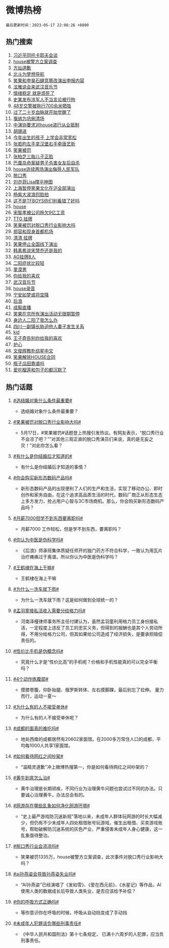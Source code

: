 # 微博热榜

`最后更新时间：2023-05-17 22:08:26 +0800`

## 热门搜索

1. [习近平同托卡耶夫会谈](https://m.weibo.cn/search?containerid=100103type%3D1%26t%3D10%26q%3D%23%E4%B9%A0%E8%BF%91%E5%B9%B3%E5%90%8C%E6%89%98%E5%8D%A1%E8%80%B6%E5%A4%AB%E4%BC%9A%E8%B0%88%23&stream_entry_id=51&isnewpage=1&extparam=seat%3D1%26dgr%3D0%26stream_entry_id%3D51%26c_type%3D51%26pos%3D0%26filter_type%3Drealtimehot%26cate%3D10103%26display_time%3D1684332504%26pre_seqid%3D1684332504831032430219&luicode=10000011&lfid=106003type%253D25%2526t%253D3%2526disable_hot%253D1%2526filter_type%253Drealtimehot)
1. [house被警方立案调查](https://m.weibo.cn/search?containerid=100103type%3D1%26t%3D10%26q%3D%23house%E8%A2%AB%E8%AD%A6%E6%96%B9%E7%AB%8B%E6%A1%88%E8%B0%83%E6%9F%A5%23&stream_entry_id=31&isnewpage=1&extparam=seat%3D1%26dgr%3D0%26band_rank%3D1%26flag%3D4%26c_type%3D31%26filter_type%3Drealtimehot%26cate%3D5001%26lcate%3D5001%26realpos%3D1%26stream_entry_id%3D31%26pos%3D0%26q%3D%2523house%25E8%25A2%25AB%25E8%25AD%25A6%25E6%2596%25B9%25E7%25AB%258B%25E6%25A1%2588%25E8%25B0%2583%25E6%259F%25A5%2523%26display_time%3D1684332504%26pre_seqid%3D1684332504831032430219&luicode=10000011&lfid=106003type%253D25%2526t%253D3%2526disable_hot%253D1%2526filter_type%253Drealtimehot)
1. [方灿道歉](https://m.weibo.cn/search?containerid=100103type%3D1%26t%3D10%26q%3D%E6%96%B9%E7%81%BF%E9%81%93%E6%AD%89&stream_entry_id=31&isnewpage=1&extparam=seat%3D1%26dgr%3D0%26band_rank%3D2%26flag%3D2%26c_type%3D31%26filter_type%3Drealtimehot%26cate%3D5001%26lcate%3D5001%26realpos%3D2%26stream_entry_id%3D31%26pos%3D1%26q%3D%25E6%2596%25B9%25E7%2581%25BF%25E9%2581%2593%25E6%25AD%2589%26display_time%3D1684332504%26pre_seqid%3D1684332504831032430219&luicode=10000011&lfid=106003type%253D25%2526t%253D3%2526disable_hot%253D1%2526filter_type%253Drealtimehot)
1. [北斗为梦想导航](https://m.weibo.cn/search?containerid=100103type%3D1%26t%3D10%26q%3D%23%E5%8C%97%E6%96%97%E4%B8%BA%E6%A2%A6%E6%83%B3%E5%AF%BC%E8%88%AA%23&stream_entry_id=31&isnewpage=1&extparam=seat%3D1%26dgr%3D0%26band_rank%3D3%26flag%3D1%26c_type%3D31%26filter_type%3Drealtimehot%26cate%3D5001%26lcate%3D5001%26realpos%3D3%26stream_entry_id%3D31%26pos%3D2%26q%3D%2523%25E5%258C%2597%25E6%2596%2597%25E4%25B8%25BA%25E6%25A2%25A6%25E6%2583%25B3%25E5%25AF%25BC%25E8%2588%25AA%2523%26display_time%3D1684332504%26pre_seqid%3D1684332504831032430219&luicode=10000011&lfid=106003type%253D25%2526t%253D3%2526disable_hot%253D1%2526filter_type%253Drealtimehot)
1. [笑果和李昊石肆意篡改演出申报内容](https://m.weibo.cn/search?containerid=100103type%3D1%26t%3D10%26q%3D%23%E7%AC%91%E6%9E%9C%E5%92%8C%E6%9D%8E%E6%98%8A%E7%9F%B3%E8%82%86%E6%84%8F%E7%AF%A1%E6%94%B9%E6%BC%94%E5%87%BA%E7%94%B3%E6%8A%A5%E5%86%85%E5%AE%B9%23&stream_entry_id=31&isnewpage=1&extparam=seat%3D1%26dgr%3D0%26band_rank%3D4%26flag%3D2%26c_type%3D31%26filter_type%3Drealtimehot%26cate%3D5001%26lcate%3D5001%26realpos%3D4%26stream_entry_id%3D31%26pos%3D3%26q%3D%2523%25E7%25AC%2591%25E6%259E%259C%25E5%2592%258C%25E6%259D%258E%25E6%2598%258A%25E7%259F%25B3%25E8%2582%2586%25E6%2584%258F%25E7%25AF%25A1%25E6%2594%25B9%25E6%25BC%2594%25E5%2587%25BA%25E7%2594%25B3%25E6%258A%25A5%25E5%2586%2585%25E5%25AE%25B9%2523%26display_time%3D1684332504%26pre_seqid%3D1684332504831032430219&luicode=10000011&lfid=106003type%253D25%2526t%253D3%2526disable_hot%253D1%2526filter_type%253Drealtimehot)
1. [泫雅说会来武汉音乐节](https://m.weibo.cn/search?containerid=100103type%3D1%26t%3D10%26q%3D%23%E6%B3%AB%E9%9B%85%E8%AF%B4%E4%BC%9A%E6%9D%A5%E6%AD%A6%E6%B1%89%E9%9F%B3%E4%B9%90%E8%8A%82%23&stream_entry_id=31&isnewpage=1&extparam=seat%3D1%26dgr%3D0%26band_rank%3D5%26flag%3D1%26c_type%3D31%26filter_type%3Drealtimehot%26cate%3D5001%26lcate%3D5001%26realpos%3D5%26stream_entry_id%3D31%26pos%3D4%26q%3D%2523%25E6%25B3%25AB%25E9%259B%2585%25E8%25AF%25B4%25E4%25BC%259A%25E6%259D%25A5%25E6%25AD%25A6%25E6%25B1%2589%25E9%259F%25B3%25E4%25B9%2590%25E8%258A%2582%2523%26display_time%3D1684332504%26pre_seqid%3D1684332504831032430219&luicode=10000011&lfid=106003type%253D25%2526t%253D3%2526disable_hot%253D1%2526filter_type%253Drealtimehot)
1. [情绪稳定 就是烦死了](https://m.weibo.cn/search?containerid=100103type%3D1%26t%3D10%26q%3D%E6%83%85%E7%BB%AA%E7%A8%B3%E5%AE%9A+%E5%B0%B1%E6%98%AF%E7%83%A6%E6%AD%BB%E4%BA%86&stream_entry_id=31&isnewpage=1&extparam=seat%3D1%26dgr%3D0%26band_rank%3D6%26flag%3D0%26c_type%3D31%26filter_type%3Drealtimehot%26cate%3D5001%26lcate%3D5001%26realpos%3D6%26stream_entry_id%3D31%26pos%3D5%26q%3D%25E6%2583%2585%25E7%25BB%25AA%25E7%25A8%25B3%25E5%25AE%259A%2520%25E5%25B0%25B1%25E6%2598%25AF%25E7%2583%25A6%25E6%25AD%25BB%25E4%25BA%2586%26display_time%3D1684332504%26pre_seqid%3D1684332504831032430219&luicode=10000011&lfid=106003type%253D25%2526t%253D3%2526disable_hot%253D1%2526filter_type%253Drealtimehot)
1. [史某发布涉军人不当言论被行拘](https://m.weibo.cn/search?containerid=100103type%3D1%26t%3D10%26q%3D%23%E5%8F%B2%E6%9F%90%E5%8F%91%E5%B8%83%E6%B6%89%E5%86%9B%E4%BA%BA%E4%B8%8D%E5%BD%93%E8%A8%80%E8%AE%BA%E8%A2%AB%E8%A1%8C%E6%8B%98%23&stream_entry_id=31&isnewpage=1&extparam=seat%3D1%26dgr%3D0%26band_rank%3D7%26flag%3D0%26c_type%3D31%26filter_type%3Drealtimehot%26cate%3D5001%26lcate%3D5001%26realpos%3D7%26stream_entry_id%3D31%26pos%3D6%26q%3D%2523%25E5%258F%25B2%25E6%259F%2590%25E5%258F%2591%25E5%25B8%2583%25E6%25B6%2589%25E5%2586%259B%25E4%25BA%25BA%25E4%25B8%258D%25E5%25BD%2593%25E8%25A8%2580%25E8%25AE%25BA%25E8%25A2%25AB%25E8%25A1%258C%25E6%258B%2598%2523%26display_time%3D1684332504%26pre_seqid%3D1684332504831032430219&luicode=10000011&lfid=106003type%253D25%2526t%253D3%2526disable_hot%253D1%2526filter_type%253Drealtimehot)
1. [48岁交警被拖行700余米牺牲](https://m.weibo.cn/search?containerid=100103type%3D1%26t%3D10%26q%3D%2348%E5%B2%81%E4%BA%A4%E8%AD%A6%E8%A2%AB%E6%8B%96%E8%A1%8C700%E4%BD%99%E7%B1%B3%E7%89%BA%E7%89%B2%23&stream_entry_id=31&isnewpage=1&extparam=seat%3D1%26dgr%3D0%26band_rank%3D8%26flag%3D1%26c_type%3D31%26filter_type%3Drealtimehot%26cate%3D5001%26lcate%3D5001%26realpos%3D8%26stream_entry_id%3D31%26pos%3D7%26q%3D%252348%25E5%25B2%2581%25E4%25BA%25A4%25E8%25AD%25A6%25E8%25A2%25AB%25E6%258B%2596%25E8%25A1%258C700%25E4%25BD%2599%25E7%25B1%25B3%25E7%2589%25BA%25E7%2589%25B2%2523%26display_time%3D1684332504%26pre_seqid%3D1684332504831032430219&luicode=10000011&lfid=106003type%253D25%2526t%253D3%2526disable_hot%253D1%2526filter_type%253Drealtimehot)
1. [过了二十岁血脉就开始觉醒了](https://m.weibo.cn/search?containerid=100103type%3D1%26t%3D10%26q%3D%23%E8%BF%87%E4%BA%86%E4%BA%8C%E5%8D%81%E5%B2%81%E8%A1%80%E8%84%89%E5%B0%B1%E5%BC%80%E5%A7%8B%E8%A7%89%E9%86%92%E4%BA%86%23&stream_entry_id=31&isnewpage=1&extparam=seat%3D1%26dgr%3D0%26band_rank%3D9%26flag%3D1%26c_type%3D31%26filter_type%3Drealtimehot%26cate%3D5001%26lcate%3D5001%26realpos%3D9%26stream_entry_id%3D31%26pos%3D8%26q%3D%2523%25E8%25BF%2587%25E4%25BA%2586%25E4%25BA%258C%25E5%258D%2581%25E5%25B2%2581%25E8%25A1%2580%25E8%2584%2589%25E5%25B0%25B1%25E5%25BC%2580%25E5%25A7%258B%25E8%25A7%2589%25E9%2586%2592%25E4%25BA%2586%2523%26display_time%3D1684332504%26pre_seqid%3D1684332504831032430219&luicode=10000011&lfid=106003type%253D25%2526t%253D3%2526disable_hot%253D1%2526filter_type%253Drealtimehot)
1. [戛纳为巩俐清场](https://m.weibo.cn/search?containerid=100103type%3D1%26t%3D10%26q%3D%23%E6%88%9B%E7%BA%B3%E4%B8%BA%E5%B7%A9%E4%BF%90%E6%B8%85%E5%9C%BA%23&stream_entry_id=31&isnewpage=1&extparam=seat%3D1%26dgr%3D0%26band_rank%3D10%26flag%3D0%26c_type%3D31%26filter_type%3Drealtimehot%26cate%3D5001%26lcate%3D5001%26realpos%3D10%26stream_entry_id%3D31%26pos%3D9%26q%3D%2523%25E6%2588%259B%25E7%25BA%25B3%25E4%25B8%25BA%25E5%25B7%25A9%25E4%25BF%2590%25E6%25B8%2585%25E5%259C%25BA%2523%26display_time%3D1684332504%26pre_seqid%3D1684332504831032430219&luicode=10000011&lfid=106003type%253D25%2526t%253D3%2526disable_hot%253D1%2526filter_type%253Drealtimehot)
1. [中演协要求对house进行从业抵制](https://m.weibo.cn/search?containerid=100103type%3D1%26t%3D10%26q%3D%23%E4%B8%AD%E6%BC%94%E5%8D%8F%E8%A6%81%E6%B1%82%E5%AF%B9house%E8%BF%9B%E8%A1%8C%E4%BB%8E%E4%B8%9A%E6%8A%B5%E5%88%B6%23&stream_entry_id=31&isnewpage=1&extparam=seat%3D1%26dgr%3D0%26band_rank%3D11%26flag%3D2%26c_type%3D31%26filter_type%3Drealtimehot%26cate%3D5001%26lcate%3D5001%26realpos%3D11%26stream_entry_id%3D31%26pos%3D10%26q%3D%2523%25E4%25B8%25AD%25E6%25BC%2594%25E5%258D%258F%25E8%25A6%2581%25E6%25B1%2582%25E5%25AF%25B9house%25E8%25BF%259B%25E8%25A1%258C%25E4%25BB%258E%25E4%25B8%259A%25E6%258A%25B5%25E5%2588%25B6%2523%26display_time%3D1684332504%26pre_seqid%3D1684332504831032430219&luicode=10000011&lfid=106003type%253D25%2526t%253D3%2526disable_hot%253D1%2526filter_type%253Drealtimehot)
1. [胡锡进](https://m.weibo.cn/search?containerid=100103type%3D1%26t%3D10%26q%3D%E8%83%A1%E9%94%A1%E8%BF%9B&stream_entry_id=31&isnewpage=1&extparam=seat%3D1%26dgr%3D0%26band_rank%3D12%26flag%3D1%26c_type%3D31%26filter_type%3Drealtimehot%26cate%3D5001%26lcate%3D5001%26realpos%3D12%26stream_entry_id%3D31%26pos%3D11%26q%3D%25E8%2583%25A1%25E9%2594%25A1%25E8%25BF%259B%26display_time%3D1684332504%26pre_seqid%3D1684332504831032430219&luicode=10000011&lfid=106003type%253D25%2526t%253D3%2526disable_hot%253D1%2526filter_type%253Drealtimehot)
1. [今年出生的孩子 上学会非常宽松](https://m.weibo.cn/search?containerid=100103type%3D1%26t%3D10%26q%3D%E4%BB%8A%E5%B9%B4%E5%87%BA%E7%94%9F%E7%9A%84%E5%AD%A9%E5%AD%90+%E4%B8%8A%E5%AD%A6%E4%BC%9A%E9%9D%9E%E5%B8%B8%E5%AE%BD%E6%9D%BE&stream_entry_id=31&isnewpage=1&extparam=seat%3D1%26dgr%3D0%26band_rank%3D13%26flag%3D2%26c_type%3D31%26filter_type%3Drealtimehot%26cate%3D5001%26lcate%3D5001%26realpos%3D13%26stream_entry_id%3D31%26pos%3D12%26q%3D%25E4%25BB%258A%25E5%25B9%25B4%25E5%2587%25BA%25E7%2594%259F%25E7%259A%2584%25E5%25AD%25A9%25E5%25AD%2590%2520%25E4%25B8%258A%25E5%25AD%25A6%25E4%25BC%259A%25E9%259D%259E%25E5%25B8%25B8%25E5%25AE%25BD%25E6%259D%25BE%26display_time%3D1684332504%26pre_seqid%3D1684332504831032430219&luicode=10000011&lfid=106003type%253D25%2526t%253D3%2526disable_hot%253D1%2526filter_type%253Drealtimehot)
1. [张若昀左手拿汉堡右手牵唐艺昕](https://m.weibo.cn/search?containerid=100103type%3D1%26t%3D10%26q%3D%23%E5%BC%A0%E8%8B%A5%E6%98%80%E5%B7%A6%E6%89%8B%E6%8B%BF%E6%B1%89%E5%A0%A1%E5%8F%B3%E6%89%8B%E7%89%B5%E5%94%90%E8%89%BA%E6%98%95%23&stream_entry_id=31&isnewpage=1&extparam=seat%3D1%26dgr%3D0%26band_rank%3D14%26flag%3D2%26c_type%3D31%26filter_type%3Drealtimehot%26cate%3D5001%26lcate%3D5001%26realpos%3D14%26stream_entry_id%3D31%26pos%3D13%26q%3D%2523%25E5%25BC%25A0%25E8%258B%25A5%25E6%2598%2580%25E5%25B7%25A6%25E6%2589%258B%25E6%258B%25BF%25E6%25B1%2589%25E5%25A0%25A1%25E5%258F%25B3%25E6%2589%258B%25E7%2589%25B5%25E5%2594%2590%25E8%2589%25BA%25E6%2598%2595%2523%26display_time%3D1684332504%26pre_seqid%3D1684332504831032430219&luicode=10000011&lfid=106003type%253D25%2526t%253D3%2526disable_hot%253D1%2526filter_type%253Drealtimehot)
1. [笑果被罚](https://m.weibo.cn/search?containerid=100103type%3D1%26t%3D10%26q%3D%23%E7%AC%91%E6%9E%9C%E8%A2%AB%E7%BD%9A%23&stream_entry_id=31&isnewpage=1&extparam=seat%3D1%26dgr%3D0%26band_rank%3D15%26flag%3D2%26c_type%3D31%26filter_type%3Drealtimehot%26cate%3D5001%26lcate%3D5001%26realpos%3D15%26stream_entry_id%3D31%26pos%3D14%26q%3D%2523%25E7%25AC%2591%25E6%259E%259C%25E8%25A2%25AB%25E7%25BD%259A%2523%26display_time%3D1684332504%26pre_seqid%3D1684332504831032430219&luicode=10000011&lfid=106003type%253D25%2526t%253D3%2526disable_hot%253D1%2526filter_type%253Drealtimehot)
1. [张柏芝三胎儿子正脸](https://m.weibo.cn/search?containerid=100103type%3D1%26t%3D10%26q%3D%23%E5%BC%A0%E6%9F%8F%E8%8A%9D%E4%B8%89%E8%83%8E%E5%84%BF%E5%AD%90%E6%AD%A3%E8%84%B8%23&stream_entry_id=31&isnewpage=1&extparam=seat%3D1%26dgr%3D0%26band_rank%3D16%26flag%3D2%26c_type%3D31%26filter_type%3Drealtimehot%26cate%3D5001%26lcate%3D5001%26realpos%3D16%26stream_entry_id%3D31%26pos%3D15%26q%3D%2523%25E5%25BC%25A0%25E6%259F%258F%25E8%258A%259D%25E4%25B8%2589%25E8%2583%258E%25E5%2584%25BF%25E5%25AD%2590%25E6%25AD%25A3%25E8%2584%25B8%2523%26display_time%3D1684332504%26pre_seqid%3D1684332504831032430219&luicode=10000011&lfid=106003type%253D25%2526t%253D3%2526disable_hot%253D1%2526filter_type%253Drealtimehot)
1. [巴厘岛命案疑男子杀害女友后自杀](https://m.weibo.cn/search?containerid=100103type%3D1%26t%3D10%26q%3D%23%E5%B7%B4%E5%8E%98%E5%B2%9B%E5%91%BD%E6%A1%88%E7%96%91%E7%94%B7%E5%AD%90%E6%9D%80%E5%AE%B3%E5%A5%B3%E5%8F%8B%E5%90%8E%E8%87%AA%E6%9D%80%23&stream_entry_id=31&isnewpage=1&extparam=seat%3D1%26dgr%3D0%26band_rank%3D17%26flag%3D0%26c_type%3D31%26filter_type%3Drealtimehot%26cate%3D5001%26lcate%3D5001%26realpos%3D17%26stream_entry_id%3D31%26pos%3D16%26q%3D%2523%25E5%25B7%25B4%25E5%258E%2598%25E5%25B2%259B%25E5%2591%25BD%25E6%25A1%2588%25E7%2596%2591%25E7%2594%25B7%25E5%25AD%2590%25E6%259D%2580%25E5%25AE%25B3%25E5%25A5%25B3%25E5%258F%258B%25E5%2590%258E%25E8%2587%25AA%25E6%259D%2580%2523%26display_time%3D1684332504%26pre_seqid%3D1684332504831032430219&luicode=10000011&lfid=106003type%253D25%2526t%253D3%2526disable_hot%253D1%2526filter_type%253Drealtimehot)
1. [house连续两场演出侮辱人民军队](https://m.weibo.cn/search?containerid=100103type%3D1%26t%3D10%26q%3D%23house%E8%BF%9E%E7%BB%AD%E4%B8%A4%E5%9C%BA%E6%BC%94%E5%87%BA%E4%BE%AE%E8%BE%B1%E4%BA%BA%E6%B0%91%E5%86%9B%E9%98%9F%23&stream_entry_id=31&isnewpage=1&extparam=seat%3D1%26dgr%3D0%26band_rank%3D18%26flag%3D2%26c_type%3D31%26filter_type%3Drealtimehot%26cate%3D5001%26lcate%3D5001%26realpos%3D18%26stream_entry_id%3D31%26pos%3D17%26q%3D%2523house%25E8%25BF%259E%25E7%25BB%25AD%25E4%25B8%25A4%25E5%259C%25BA%25E6%25BC%2594%25E5%2587%25BA%25E4%25BE%25AE%25E8%25BE%25B1%25E4%25BA%25BA%25E6%25B0%2591%25E5%2586%259B%25E9%2598%259F%2523%26display_time%3D1684332504%26pre_seqid%3D1684332504831032430219&luicode=10000011&lfid=106003type%253D25%2526t%253D3%2526disable_hot%253D1%2526filter_type%253Drealtimehot)
1. [脱口秀](https://m.weibo.cn/search?containerid=100103type%3D1%26t%3D10%26q%3D%E8%84%B1%E5%8F%A3%E7%A7%80&stream_entry_id=31&isnewpage=1&extparam=seat%3D1%26dgr%3D0%26band_rank%3D19%26flag%3D1%26c_type%3D31%26filter_type%3Drealtimehot%26cate%3D5001%26lcate%3D5001%26realpos%3D19%26stream_entry_id%3D31%26pos%3D18%26q%3D%25E8%2584%25B1%25E5%258F%25A3%25E7%25A7%2580%26display_time%3D1684332504%26pre_seqid%3D1684332504831032430219&luicode=10000011&lfid=106003type%253D25%2526t%253D3%2526disable_hot%253D1%2526filter_type%253Drealtimehot)
1. [刘亦菲Lisa撑伞神图](https://m.weibo.cn/search?containerid=100103type%3D1%26t%3D10%26q%3D%23%E5%88%98%E4%BA%A6%E8%8F%B2Lisa%E6%92%91%E4%BC%9E%E7%A5%9E%E5%9B%BE%23&stream_entry_id=31&isnewpage=1&extparam=seat%3D1%26dgr%3D0%26band_rank%3D20%26flag%3D2%26c_type%3D31%26filter_type%3Drealtimehot%26cate%3D5001%26lcate%3D5001%26realpos%3D20%26stream_entry_id%3D31%26pos%3D19%26q%3D%2523%25E5%2588%2598%25E4%25BA%25A6%25E8%258F%25B2Lisa%25E6%2592%2591%25E4%25BC%259E%25E7%25A5%259E%25E5%259B%25BE%2523%26display_time%3D1684332504%26pre_seqid%3D1684332504831032430219&luicode=10000011&lfid=106003type%253D25%2526t%253D3%2526disable_hot%253D1%2526filter_type%253Drealtimehot)
1. [上海暂停笑果文化在沪全部演出](https://m.weibo.cn/search?containerid=100103type%3D1%26t%3D10%26q%3D%23%E4%B8%8A%E6%B5%B7%E6%9A%82%E5%81%9C%E7%AC%91%E6%9E%9C%E6%96%87%E5%8C%96%E5%9C%A8%E6%B2%AA%E5%85%A8%E9%83%A8%E6%BC%94%E5%87%BA%23&stream_entry_id=31&isnewpage=1&extparam=seat%3D1%26dgr%3D0%26band_rank%3D21%26flag%3D0%26c_type%3D31%26filter_type%3Drealtimehot%26cate%3D5001%26lcate%3D5001%26realpos%3D21%26stream_entry_id%3D31%26pos%3D20%26q%3D%2523%25E4%25B8%258A%25E6%25B5%25B7%25E6%259A%2582%25E5%2581%259C%25E7%25AC%2591%25E6%259E%259C%25E6%2596%2587%25E5%258C%2596%25E5%259C%25A8%25E6%25B2%25AA%25E5%2585%25A8%25E9%2583%25A8%25E6%25BC%2594%25E5%2587%25BA%2523%26display_time%3D1684332504%26pre_seqid%3D1684332504831032430219&luicode=10000011&lfid=106003type%253D25%2526t%253D3%2526disable_hot%253D1%2526filter_type%253Drealtimehot)
1. [杨紫大波浪怼脸拍](https://m.weibo.cn/search?containerid=100103type%3D1%26t%3D10%26q%3D%23%E6%9D%A8%E7%B4%AB%E5%A4%A7%E6%B3%A2%E6%B5%AA%E6%80%BC%E8%84%B8%E6%8B%8D%23&stream_entry_id=31&isnewpage=1&extparam=seat%3D1%26dgr%3D0%26band_rank%3D22%26flag%3D1%26c_type%3D31%26filter_type%3Drealtimehot%26cate%3D5001%26lcate%3D5001%26realpos%3D22%26stream_entry_id%3D31%26pos%3D21%26q%3D%2523%25E6%259D%25A8%25E7%25B4%25AB%25E5%25A4%25A7%25E6%25B3%25A2%25E6%25B5%25AA%25E6%2580%25BC%25E8%2584%25B8%25E6%258B%258D%2523%26display_time%3D1684332504%26pre_seqid%3D1684332504831032430219&luicode=10000011&lfid=106003type%253D25%2526t%253D3%2526disable_hot%253D1%2526filter_type%253Drealtimehot)
1. [这不是TFBOYS你们别看错了好吗](https://m.weibo.cn/search?containerid=100103type%3D1%26t%3D10%26q%3D%23%E8%BF%99%E4%B8%8D%E6%98%AFTFBOYS%E4%BD%A0%E4%BB%AC%E5%88%AB%E7%9C%8B%E9%94%99%E4%BA%86%E5%A5%BD%E5%90%97%23&stream_entry_id=31&isnewpage=1&extparam=seat%3D1%26dgr%3D0%26band_rank%3D23%26flag%3D0%26c_type%3D31%26filter_type%3Drealtimehot%26cate%3D5001%26lcate%3D5001%26realpos%3D23%26stream_entry_id%3D31%26pos%3D22%26q%3D%2523%25E8%25BF%2599%25E4%25B8%258D%25E6%2598%25AFTFBOYS%25E4%25BD%25A0%25E4%25BB%25AC%25E5%2588%25AB%25E7%259C%258B%25E9%2594%2599%25E4%25BA%2586%25E5%25A5%25BD%25E5%2590%2597%2523%26display_time%3D1684332504%26pre_seqid%3D1684332504831032430219&luicode=10000011&lfid=106003type%253D25%2526t%253D3%2526disable_hot%253D1%2526filter_type%253Drealtimehot)
1. [house](https://m.weibo.cn/search?containerid=100103type%3D1%26t%3D10%26q%3Dhouse&stream_entry_id=31&isnewpage=1&extparam=seat%3D1%26dgr%3D0%26band_rank%3D24%26flag%3D0%26c_type%3D31%26filter_type%3Drealtimehot%26cate%3D5001%26lcate%3D5001%26realpos%3D24%26stream_entry_id%3D31%26pos%3D23%26q%3Dhouse%26display_time%3D1684332504%26pre_seqid%3D1684332504831032430219&luicode=10000011&lfid=106003type%253D25%2526t%253D3%2526disable_hot%253D1%2526filter_type%253Drealtimehot)
1. [宋智孝被公司拖欠9亿工资](https://m.weibo.cn/search?containerid=100103type%3D1%26t%3D10%26q%3D%23%E5%AE%8B%E6%99%BA%E5%AD%9D%E8%A2%AB%E5%85%AC%E5%8F%B8%E6%8B%96%E6%AC%A09%E4%BA%BF%E5%B7%A5%E8%B5%84%23&stream_entry_id=31&isnewpage=1&extparam=seat%3D1%26dgr%3D0%26band_rank%3D25%26flag%3D0%26c_type%3D31%26filter_type%3Drealtimehot%26cate%3D5001%26lcate%3D5001%26realpos%3D25%26stream_entry_id%3D31%26pos%3D24%26q%3D%2523%25E5%25AE%258B%25E6%2599%25BA%25E5%25AD%259D%25E8%25A2%25AB%25E5%2585%25AC%25E5%258F%25B8%25E6%258B%2596%25E6%25AC%25A09%25E4%25BA%25BF%25E5%25B7%25A5%25E8%25B5%2584%2523%26display_time%3D1684332504%26pre_seqid%3D1684332504831032430219&luicode=10000011&lfid=106003type%253D25%2526t%253D3%2526disable_hot%253D1%2526filter_type%253Drealtimehot)
1. [TTG 挂牌](https://m.weibo.cn/search?containerid=100103type%3D1%26t%3D10%26q%3DTTG+%E6%8C%82%E7%89%8C&stream_entry_id=31&isnewpage=1&extparam=seat%3D1%26dgr%3D0%26band_rank%3D26%26flag%3D1%26c_type%3D31%26filter_type%3Drealtimehot%26cate%3D5001%26lcate%3D5001%26realpos%3D26%26stream_entry_id%3D31%26pos%3D25%26q%3DTTG%2520%25E6%258C%2582%25E7%2589%258C%26display_time%3D1684332504%26pre_seqid%3D1684332504831032430219&luicode=10000011&lfid=106003type%253D25%2526t%253D3%2526disable_hot%253D1%2526filter_type%253Drealtimehot)
1. [笑果被罚对脱口秀行业影响大吗](https://m.weibo.cn/search?containerid=100103type%3D1%26t%3D10%26q%3D%23%E7%AC%91%E6%9E%9C%E8%A2%AB%E7%BD%9A%E5%AF%B9%E8%84%B1%E5%8F%A3%E7%A7%80%E8%A1%8C%E4%B8%9A%E5%BD%B1%E5%93%8D%E5%A4%A7%E5%90%97%23&stream_entry_id=31&isnewpage=1&extparam=seat%3D1%26dgr%3D0%26band_rank%3D27%26flag%3D0%26c_type%3D31%26filter_type%3Drealtimehot%26cate%3D5001%26lcate%3D5001%26realpos%3D27%26stream_entry_id%3D31%26pos%3D26%26q%3D%2523%25E7%25AC%2591%25E6%259E%259C%25E8%25A2%25AB%25E7%25BD%259A%25E5%25AF%25B9%25E8%2584%25B1%25E5%258F%25A3%25E7%25A7%2580%25E8%25A1%258C%25E4%25B8%259A%25E5%25BD%25B1%25E5%2593%258D%25E5%25A4%25A7%25E5%2590%2597%2523%26display_time%3D1684332504%26pre_seqid%3D1684332504831032430219&luicode=10000011&lfid=106003type%253D25%2526t%253D3%2526disable_hot%253D1%2526filter_type%253Drealtimehot)
1. [郑容和现身首都机场](https://m.weibo.cn/search?containerid=100103type%3D1%26t%3D10%26q%3D%23%E9%83%91%E5%AE%B9%E5%92%8C%E7%8E%B0%E8%BA%AB%E9%A6%96%E9%83%BD%E6%9C%BA%E5%9C%BA%23&stream_entry_id=31&isnewpage=1&extparam=seat%3D1%26dgr%3D0%26band_rank%3D28%26flag%3D1%26c_type%3D31%26filter_type%3Drealtimehot%26cate%3D5001%26lcate%3D5001%26realpos%3D28%26stream_entry_id%3D31%26pos%3D27%26q%3D%2523%25E9%2583%2591%25E5%25AE%25B9%25E5%2592%258C%25E7%258E%25B0%25E8%25BA%25AB%25E9%25A6%2596%25E9%2583%25BD%25E6%259C%25BA%25E5%259C%25BA%2523%26display_time%3D1684332504%26pre_seqid%3D1684332504831032430219&luicode=10000011&lfid=106003type%253D25%2526t%253D3%2526disable_hot%253D1%2526filter_type%253Drealtimehot)
1. [清清 挂牌](https://m.weibo.cn/search?containerid=100103type%3D1%26t%3D10%26q%3D%E6%B8%85%E6%B8%85+%E6%8C%82%E7%89%8C&stream_entry_id=31&isnewpage=1&extparam=seat%3D1%26dgr%3D0%26band_rank%3D29%26flag%3D1%26c_type%3D31%26filter_type%3Drealtimehot%26cate%3D5001%26lcate%3D5001%26realpos%3D29%26stream_entry_id%3D31%26pos%3D28%26q%3D%25E6%25B8%2585%25E6%25B8%2585%2520%25E6%258C%2582%25E7%2589%258C%26display_time%3D1684332504%26pre_seqid%3D1684332504831032430219&luicode=10000011&lfid=106003type%253D25%2526t%253D3%2526disable_hot%253D1%2526filter_type%253Drealtimehot)
1. [笑果停止全国线下演出](https://m.weibo.cn/search?containerid=100103type%3D1%26t%3D10%26q%3D%23%E7%AC%91%E6%9E%9C%E5%81%9C%E6%AD%A2%E5%85%A8%E5%9B%BD%E7%BA%BF%E4%B8%8B%E6%BC%94%E5%87%BA%23&stream_entry_id=31&isnewpage=1&extparam=seat%3D1%26dgr%3D0%26band_rank%3D30%26flag%3D0%26c_type%3D31%26filter_type%3Drealtimehot%26cate%3D5001%26lcate%3D5001%26realpos%3D30%26stream_entry_id%3D31%26pos%3D29%26q%3D%2523%25E7%25AC%2591%25E6%259E%259C%25E5%2581%259C%25E6%25AD%25A2%25E5%2585%25A8%25E5%259B%25BD%25E7%25BA%25BF%25E4%25B8%258B%25E6%25BC%2594%25E5%2587%25BA%2523%26display_time%3D1684332504%26pre_seqid%3D1684332504831032430219&luicode=10000011&lfid=106003type%253D25%2526t%253D3%2526disable_hot%253D1%2526filter_type%253Drealtimehot)
1. [韩素希说宋慧乔还是我的](https://m.weibo.cn/search?containerid=100103type%3D1%26t%3D10%26q%3D%23%E9%9F%A9%E7%B4%A0%E5%B8%8C%E8%AF%B4%E5%AE%8B%E6%85%A7%E4%B9%94%E8%BF%98%E6%98%AF%E6%88%91%E7%9A%84%23&stream_entry_id=31&isnewpage=1&extparam=seat%3D1%26dgr%3D0%26band_rank%3D31%26flag%3D1%26c_type%3D31%26filter_type%3Drealtimehot%26cate%3D5001%26lcate%3D5001%26realpos%3D31%26stream_entry_id%3D31%26pos%3D30%26q%3D%2523%25E9%259F%25A9%25E7%25B4%25A0%25E5%25B8%258C%25E8%25AF%25B4%25E5%25AE%258B%25E6%2585%25A7%25E4%25B9%2594%25E8%25BF%2598%25E6%2598%25AF%25E6%2588%2591%25E7%259A%2584%2523%26display_time%3D1684332504%26pre_seqid%3D1684332504831032430219&luicode=10000011&lfid=106003type%253D25%2526t%253D3%2526disable_hot%253D1%2526filter_type%253Drealtimehot)
1. [AG挂牌8人](https://m.weibo.cn/search?containerid=100103type%3D1%26t%3D10%26q%3D%23AG%E6%8C%82%E7%89%8C8%E4%BA%BA%23&stream_entry_id=31&isnewpage=1&extparam=seat%3D1%26dgr%3D0%26band_rank%3D32%26flag%3D1%26c_type%3D31%26filter_type%3Drealtimehot%26cate%3D5001%26lcate%3D5001%26realpos%3D32%26stream_entry_id%3D31%26pos%3D31%26q%3D%2523AG%25E6%258C%2582%25E7%2589%258C8%25E4%25BA%25BA%2523%26display_time%3D1684332504%26pre_seqid%3D1684332504831032430219&luicode=10000011&lfid=106003type%253D25%2526t%253D3%2526disable_hot%253D1%2526filter_type%253Drealtimehot)
1. [二阳症状比较轻](https://m.weibo.cn/search?containerid=100103type%3D1%26t%3D10%26q%3D%23%E4%BA%8C%E9%98%B3%E7%97%87%E7%8A%B6%E6%AF%94%E8%BE%83%E8%BD%BB%23&stream_entry_id=31&isnewpage=1&extparam=seat%3D1%26dgr%3D0%26band_rank%3D33%26flag%3D0%26c_type%3D31%26filter_type%3Drealtimehot%26cate%3D5001%26lcate%3D5001%26realpos%3D33%26stream_entry_id%3D31%26pos%3D32%26q%3D%2523%25E4%25BA%258C%25E9%2598%25B3%25E7%2597%2587%25E7%258A%25B6%25E6%25AF%2594%25E8%25BE%2583%25E8%25BD%25BB%2523%26display_time%3D1684332504%26pre_seqid%3D1684332504831032430219&luicode=10000011&lfid=106003type%253D25%2526t%253D3%2526disable_hot%253D1%2526filter_type%253Drealtimehot)
1. [童漠男](https://m.weibo.cn/search?containerid=100103type%3D1%26t%3D10%26q%3D%E7%AB%A5%E6%BC%A0%E7%94%B7&stream_entry_id=31&isnewpage=1&extparam=seat%3D1%26dgr%3D0%26band_rank%3D34%26flag%3D0%26c_type%3D31%26filter_type%3Drealtimehot%26cate%3D5001%26lcate%3D5001%26realpos%3D34%26stream_entry_id%3D31%26pos%3D33%26q%3D%25E7%25AB%25A5%25E6%25BC%25A0%25E7%2594%25B7%26display_time%3D1684332504%26pre_seqid%3D1684332504831032430219&luicode=10000011&lfid=106003type%253D25%2526t%253D3%2526disable_hot%253D1%2526filter_type%253Drealtimehot)
1. [你给我的喜欢](https://m.weibo.cn/search?containerid=100103type%3D1%26t%3D10%26q%3D%E4%BD%A0%E7%BB%99%E6%88%91%E7%9A%84%E5%96%9C%E6%AC%A2&stream_entry_id=31&isnewpage=1&extparam=seat%3D1%26dgr%3D0%26band_rank%3D35%26flag%3D1%26c_type%3D31%26filter_type%3Drealtimehot%26cate%3D5001%26lcate%3D5001%26realpos%3D35%26stream_entry_id%3D31%26pos%3D34%26q%3D%25E4%25BD%25A0%25E7%25BB%2599%25E6%2588%2591%25E7%259A%2584%25E5%2596%259C%25E6%25AC%25A2%26display_time%3D1684332504%26pre_seqid%3D1684332504831032430219&luicode=10000011&lfid=106003type%253D25%2526t%253D3%2526disable_hot%253D1%2526filter_type%253Drealtimehot)
1. [武汉音乐节](https://m.weibo.cn/search?containerid=100103type%3D1%26t%3D10%26q%3D%E6%AD%A6%E6%B1%89%E9%9F%B3%E4%B9%90%E8%8A%82&stream_entry_id=31&isnewpage=1&extparam=seat%3D1%26dgr%3D0%26band_rank%3D36%26flag%3D1%26c_type%3D31%26filter_type%3Drealtimehot%26cate%3D5001%26lcate%3D5001%26realpos%3D36%26stream_entry_id%3D31%26pos%3D35%26q%3D%25E6%25AD%25A6%25E6%25B1%2589%25E9%259F%25B3%25E4%25B9%2590%25E8%258A%2582%26display_time%3D1684332504%26pre_seqid%3D1684332504831032430219&luicode=10000011&lfid=106003type%253D25%2526t%253D3%2526disable_hot%253D1%2526filter_type%253Drealtimehot)
1. [house录音](https://m.weibo.cn/search?containerid=100103type%3D1%26t%3D10%26q%3Dhouse%E5%BD%95%E9%9F%B3&stream_entry_id=31&isnewpage=1&extparam=seat%3D1%26dgr%3D0%26band_rank%3D37%26flag%3D1%26c_type%3D31%26filter_type%3Drealtimehot%26cate%3D5001%26lcate%3D5001%26realpos%3D37%26stream_entry_id%3D31%26pos%3D36%26q%3Dhouse%25E5%25BD%2595%25E9%259F%25B3%26display_time%3D1684332504%26pre_seqid%3D1684332504831032430219&luicode=10000011&lfid=106003type%253D25%2526t%253D3%2526disable_hot%253D1%2526filter_type%253Drealtimehot)
1. [宁安如梦或将空降](https://m.weibo.cn/search?containerid=100103type%3D1%26t%3D10%26q%3D%E5%AE%81%E5%AE%89%E5%A6%82%E6%A2%A6%E6%88%96%E5%B0%86%E7%A9%BA%E9%99%8D&stream_entry_id=31&isnewpage=1&extparam=seat%3D1%26dgr%3D0%26band_rank%3D38%26flag%3D0%26c_type%3D31%26filter_type%3Drealtimehot%26cate%3D5001%26lcate%3D5001%26realpos%3D38%26stream_entry_id%3D31%26pos%3D37%26q%3D%25E5%25AE%2581%25E5%25AE%2589%25E5%25A6%2582%25E6%25A2%25A6%25E6%2588%2596%25E5%25B0%2586%25E7%25A9%25BA%25E9%2599%258D%26display_time%3D1684332504%26pre_seqid%3D1684332504831032430219&luicode=10000011&lfid=106003type%253D25%2526t%253D3%2526disable_hot%253D1%2526filter_type%253Drealtimehot)
1. [后浪](https://m.weibo.cn/search?containerid=100103type%3D1%26t%3D10%26q%3D%E5%90%8E%E6%B5%AA&stream_entry_id=31&isnewpage=1&extparam=seat%3D1%26dgr%3D0%26band_rank%3D39%26flag%3D1%26c_type%3D31%26filter_type%3Drealtimehot%26cate%3D5001%26lcate%3D5001%26realpos%3D39%26stream_entry_id%3D31%26pos%3D38%26q%3D%25E5%2590%258E%25E6%25B5%25AA%26display_time%3D1684332504%26pre_seqid%3D1684332504831032430219&luicode=10000011&lfid=106003type%253D25%2526t%253D3%2526disable_hot%253D1%2526filter_type%253Drealtimehot)
1. [成毅直播](https://m.weibo.cn/search?containerid=100103type%3D1%26t%3D10%26q%3D%E6%88%90%E6%AF%85%E7%9B%B4%E6%92%AD&stream_entry_id=31&isnewpage=1&extparam=seat%3D1%26dgr%3D0%26band_rank%3D40%26flag%3D0%26c_type%3D31%26filter_type%3Drealtimehot%26cate%3D5001%26lcate%3D5001%26realpos%3D40%26stream_entry_id%3D31%26pos%3D39%26q%3D%25E6%2588%2590%25E6%25AF%2585%25E7%259B%25B4%25E6%2592%25AD%26display_time%3D1684332504%26pre_seqid%3D1684332504831032430219&luicode=10000011&lfid=106003type%253D25%2526t%253D3%2526disable_hot%253D1%2526filter_type%253Drealtimehot)
1. [笑果在京所有演出活动无限期暂停](https://m.weibo.cn/search?containerid=100103type%3D1%26t%3D10%26q%3D%23%E7%AC%91%E6%9E%9C%E5%9C%A8%E4%BA%AC%E6%89%80%E6%9C%89%E6%BC%94%E5%87%BA%E6%B4%BB%E5%8A%A8%E6%97%A0%E9%99%90%E6%9C%9F%E6%9A%82%E5%81%9C%23&stream_entry_id=31&isnewpage=1&extparam=seat%3D1%26dgr%3D0%26band_rank%3D41%26flag%3D0%26c_type%3D31%26filter_type%3Drealtimehot%26cate%3D5001%26lcate%3D5001%26realpos%3D41%26stream_entry_id%3D31%26pos%3D40%26q%3D%2523%25E7%25AC%2591%25E6%259E%259C%25E5%259C%25A8%25E4%25BA%25AC%25E6%2589%2580%25E6%259C%2589%25E6%25BC%2594%25E5%2587%25BA%25E6%25B4%25BB%25E5%258A%25A8%25E6%2597%25A0%25E9%2599%2590%25E6%259C%259F%25E6%259A%2582%25E5%2581%259C%2523%26display_time%3D1684332504%26pre_seqid%3D1684332504831032430219&luicode=10000011&lfid=106003type%253D25%2526t%253D3%2526disable_hot%253D1%2526filter_type%253Drealtimehot)
1. [身边人二阳了我怎么办](https://m.weibo.cn/search?containerid=100103type%3D1%26t%3D10%26q%3D%23%E8%BA%AB%E8%BE%B9%E4%BA%BA%E4%BA%8C%E9%98%B3%E4%BA%86%E6%88%91%E6%80%8E%E4%B9%88%E5%8A%9E%23&stream_entry_id=31&isnewpage=1&extparam=seat%3D1%26dgr%3D0%26band_rank%3D42%26flag%3D0%26c_type%3D31%26filter_type%3Drealtimehot%26cate%3D5001%26lcate%3D5001%26realpos%3D42%26stream_entry_id%3D31%26pos%3D41%26q%3D%2523%25E8%25BA%25AB%25E8%25BE%25B9%25E4%25BA%25BA%25E4%25BA%258C%25E9%2598%25B3%25E4%25BA%2586%25E6%2588%2591%25E6%2580%258E%25E4%25B9%2588%25E5%258A%259E%2523%26display_time%3D1684332504%26pre_seqid%3D1684332504831032430219&luicode=10000011&lfid=106003type%253D25%2526t%253D3%2526disable_hot%253D1%2526filter_type%253Drealtimehot)
1. [四川一副镇长胁迫他人妻子发生关系](https://m.weibo.cn/search?containerid=100103type%3D1%26t%3D10%26q%3D%23%E5%9B%9B%E5%B7%9D%E4%B8%80%E5%89%AF%E9%95%87%E9%95%BF%E8%83%81%E8%BF%AB%E4%BB%96%E4%BA%BA%E5%A6%BB%E5%AD%90%E5%8F%91%E7%94%9F%E5%85%B3%E7%B3%BB%23&stream_entry_id=31&isnewpage=1&extparam=seat%3D1%26dgr%3D0%26band_rank%3D43%26flag%3D0%26c_type%3D31%26filter_type%3Drealtimehot%26cate%3D5001%26lcate%3D5001%26realpos%3D43%26stream_entry_id%3D31%26pos%3D42%26q%3D%2523%25E5%259B%259B%25E5%25B7%259D%25E4%25B8%2580%25E5%2589%25AF%25E9%2595%2587%25E9%2595%25BF%25E8%2583%2581%25E8%25BF%25AB%25E4%25BB%2596%25E4%25BA%25BA%25E5%25A6%25BB%25E5%25AD%2590%25E5%258F%2591%25E7%2594%259F%25E5%2585%25B3%25E7%25B3%25BB%2523%26display_time%3D1684332504%26pre_seqid%3D1684332504831032430219&luicode=10000011&lfid=106003type%253D25%2526t%253D3%2526disable_hot%253D1%2526filter_type%253Drealtimehot)
1. [kid](https://m.weibo.cn/search?containerid=100103type%3D1%26t%3D10%26q%3Dkid&stream_entry_id=31&isnewpage=1&extparam=seat%3D1%26dgr%3D0%26band_rank%3D44%26flag%3D0%26c_type%3D31%26filter_type%3Drealtimehot%26cate%3D5001%26lcate%3D5001%26realpos%3D44%26stream_entry_id%3D31%26pos%3D43%26q%3Dkid%26display_time%3D1684332504%26pre_seqid%3D1684332504831032430219&luicode=10000011&lfid=106003type%253D25%2526t%253D3%2526disable_hot%253D1%2526filter_type%253Drealtimehot)
1. [王子奇告别你给我的喜欢](https://m.weibo.cn/search?containerid=100103type%3D1%26t%3D10%26q%3D%23%E7%8E%8B%E5%AD%90%E5%A5%87%E5%91%8A%E5%88%AB%E4%BD%A0%E7%BB%99%E6%88%91%E7%9A%84%E5%96%9C%E6%AC%A2%23&stream_entry_id=31&isnewpage=1&extparam=seat%3D1%26dgr%3D0%26band_rank%3D45%26flag%3D0%26c_type%3D31%26filter_type%3Drealtimehot%26cate%3D5001%26lcate%3D5001%26realpos%3D45%26stream_entry_id%3D31%26pos%3D44%26q%3D%2523%25E7%258E%258B%25E5%25AD%2590%25E5%25A5%2587%25E5%2591%258A%25E5%2588%25AB%25E4%25BD%25A0%25E7%25BB%2599%25E6%2588%2591%25E7%259A%2584%25E5%2596%259C%25E6%25AC%25A2%2523%26display_time%3D1684332504%26pre_seqid%3D1684332504831032430219&luicode=10000011&lfid=106003type%253D25%2526t%253D3%2526disable_hot%253D1%2526filter_type%253Drealtimehot)
1. [护心](https://m.weibo.cn/search?containerid=100103type%3D1%26t%3D10%26q%3D%E6%8A%A4%E5%BF%83&stream_entry_id=31&isnewpage=1&extparam=seat%3D1%26dgr%3D0%26band_rank%3D46%26flag%3D0%26c_type%3D31%26filter_type%3Drealtimehot%26cate%3D5001%26lcate%3D5001%26realpos%3D46%26stream_entry_id%3D31%26pos%3D45%26q%3D%25E6%258A%25A4%25E5%25BF%2583%26display_time%3D1684332504%26pre_seqid%3D1684332504831032430219&luicode=10000011&lfid=106003type%253D25%2526t%253D3%2526disable_hot%253D1%2526filter_type%253Drealtimehot)
1. [文俊辉教朴综星中文](https://m.weibo.cn/search?containerid=100103type%3D1%26t%3D10%26q%3D%23%E6%96%87%E4%BF%8A%E8%BE%89%E6%95%99%E6%9C%B4%E7%BB%BC%E6%98%9F%E4%B8%AD%E6%96%87%23&stream_entry_id=31&isnewpage=1&extparam=seat%3D1%26dgr%3D0%26band_rank%3D47%26flag%3D1%26c_type%3D31%26filter_type%3Drealtimehot%26cate%3D5001%26lcate%3D5001%26realpos%3D47%26stream_entry_id%3D31%26pos%3D46%26q%3D%2523%25E6%2596%2587%25E4%25BF%258A%25E8%25BE%2589%25E6%2595%2599%25E6%259C%25B4%25E7%25BB%25BC%25E6%2598%259F%25E4%25B8%25AD%25E6%2596%2587%2523%26display_time%3D1684332504%26pre_seqid%3D1684332504831032430219&luicode=10000011&lfid=106003type%253D25%2526t%253D3%2526disable_hot%253D1%2526filter_type%253Drealtimehot)
1. [笑果解除HOUSE合同](https://m.weibo.cn/search?containerid=100103type%3D1%26t%3D10%26q%3D%23%E7%AC%91%E6%9E%9C%E8%A7%A3%E9%99%A4HOUSE%E5%90%88%E5%90%8C%23&stream_entry_id=31&isnewpage=1&extparam=seat%3D1%26dgr%3D0%26band_rank%3D48%26flag%3D0%26c_type%3D31%26filter_type%3Drealtimehot%26cate%3D5001%26lcate%3D5001%26realpos%3D48%26stream_entry_id%3D31%26pos%3D47%26q%3D%2523%25E7%25AC%2591%25E6%259E%259C%25E8%25A7%25A3%25E9%2599%25A4HOUSE%25E5%2590%2588%25E5%2590%258C%2523%26display_time%3D1684332504%26pre_seqid%3D1684332504831032430219&luicode=10000011&lfid=106003type%253D25%2526t%253D3%2526disable_hot%253D1%2526filter_type%253Drealtimehot)
1. [瓶子瓜田靠谱吗](https://m.weibo.cn/search?containerid=100103type%3D1%26t%3D10%26q%3D%23%E7%93%B6%E5%AD%90%E7%93%9C%E7%94%B0%E9%9D%A0%E8%B0%B1%E5%90%97%23&stream_entry_id=31&isnewpage=1&extparam=seat%3D1%26dgr%3D0%26band_rank%3D49%26flag%3D1%26c_type%3D31%26filter_type%3Drealtimehot%26cate%3D5001%26lcate%3D5001%26realpos%3D49%26stream_entry_id%3D31%26pos%3D48%26q%3D%2523%25E7%2593%25B6%25E5%25AD%2590%25E7%2593%259C%25E7%2594%25B0%25E9%259D%25A0%25E8%25B0%25B1%25E5%2590%2597%2523%26display_time%3D1684332504%26pre_seqid%3D1684332504831032430219&luicode=10000011&lfid=106003type%253D25%2526t%253D3%2526disable_hot%253D1%2526filter_type%253Drealtimehot)
1. [爱吃榴莲和包子的都沉默了](https://m.weibo.cn/search?containerid=100103type%3D1%26t%3D10%26q%3D%23%E7%88%B1%E5%90%83%E6%A6%B4%E8%8E%B2%E5%92%8C%E5%8C%85%E5%AD%90%E7%9A%84%E9%83%BD%E6%B2%89%E9%BB%98%E4%BA%86%23&stream_entry_id=31&isnewpage=1&extparam=seat%3D1%26dgr%3D0%26band_rank%3D50%26flag%3D0%26c_type%3D31%26filter_type%3Drealtimehot%26cate%3D5001%26lcate%3D5001%26realpos%3D50%26stream_entry_id%3D31%26pos%3D49%26q%3D%2523%25E7%2588%25B1%25E5%2590%2583%25E6%25A6%25B4%25E8%258E%25B2%25E5%2592%258C%25E5%258C%2585%25E5%25AD%2590%25E7%259A%2584%25E9%2583%25BD%25E6%25B2%2589%25E9%25BB%2598%25E4%25BA%2586%2523%26display_time%3D1684332504%26pre_seqid%3D1684332504831032430219&luicode=10000011&lfid=106003type%253D25%2526t%253D3%2526disable_hot%253D1%2526filter_type%253Drealtimehot)

## 热门话题

1. [#选结婚对象什么条件最重要#](https://m.weibo.cn/search?containerid=231522type%3D1%26t%3D10%26q%3D%23%E9%80%89%E7%BB%93%E5%A9%9A%E5%AF%B9%E8%B1%A1%E4%BB%80%E4%B9%88%E6%9D%A1%E4%BB%B6%E6%9C%80%E9%87%8D%E8%A6%81%23&stream_entry_id=128&isnewpage=1&extparam=seat%3D1%26dgr%3D0%26lcate%3D5004%26c_type%3D128%26unitid%3D1684200717416%26pos%3D1-0-0%26cate%3D5004%26display_time%3D1684332506%26pre_seqid%3D168433250610302720804&luicode=10000011&lfid=231648_-_4)
    - 选结婚对象什么条件最重要？

1. [#笑果被罚对脱口秀行业影响大吗#](https://m.weibo.cn/search?containerid=231522type%3D1%26t%3D10%26q%3D%23%E7%AC%91%E6%9E%9C%E8%A2%AB%E7%BD%9A%E5%AF%B9%E8%84%B1%E5%8F%A3%E7%A7%80%E8%A1%8C%E4%B8%9A%E5%BD%B1%E5%93%8D%E5%A4%A7%E5%90%97%23&stream_entry_id=128&isnewpage=1&extparam=seat%3D1%26dgr%3D0%26lcate%3D5004%26c_type%3D128%26unitid%3D1684309047672%26pos%3D1-0-1%26cate%3D5004%26display_time%3D1684332506%26pre_seqid%3D168433250610302720804&luicode=10000011&lfid=231648_-_4)
    - 5月17日，#笑果被罚#话题登上热搜引发热议。有网友表示，“脱口秀行业不会凉了吧？”“对其他三观正直的脱口秀演员们来说，真的是无妄之灾！”对此你怎么看？

1. [#有什么是你结婚后才知道的#](https://m.weibo.cn/search?containerid=231522type%3D1%26t%3D10%26q%3D%23%E6%9C%89%E4%BB%80%E4%B9%88%E6%98%AF%E4%BD%A0%E7%BB%93%E5%A9%9A%E5%90%8E%E6%89%8D%E7%9F%A5%E9%81%93%E7%9A%84%23&stream_entry_id=128&isnewpage=1&extparam=seat%3D1%26dgr%3D0%26lcate%3D5004%26c_type%3D128%26unitid%3D1684325832066%26pos%3D1-0-2%26cate%3D5004%26display_time%3D1684332506%26pre_seqid%3D168433250610302720804&luicode=10000011&lfid=231648_-_4)
    - 有什么是你结婚后才知道的事情？

1. [#你会购买新形态数码产品吗#](https://m.weibo.cn/search?containerid=231522type%3D1%26t%3D10%26q%3D%23%E4%BD%A0%E4%BC%9A%E8%B4%AD%E4%B9%B0%E6%96%B0%E5%BD%A2%E6%80%81%E6%95%B0%E7%A0%81%E4%BA%A7%E5%93%81%E5%90%97%23&stream_entry_id=128&isnewpage=1&extparam=seat%3D1%26dgr%3D0%26lcate%3D5004%26c_type%3D128%26unitid%3D1684202831414%26pos%3D1-0-3%26cate%3D5004%26display_time%3D1684332506%26pre_seqid%3D168433250610302720804&luicode=10000011&lfid=231648_-_4)
    - 新形态数码产品的出现便利了人们的生产和生活，实现了移动办公、即时创作和家务自由，在这个追求高品质生活的时代，数码厂商正从形态生态上多方发力，抢占用户心智与3C市场商机。那么，你会购买新形态数码产品吗？

1. [#月薪7000但学不到东西要离职吗#](https://m.weibo.cn/search?containerid=231522type%3D1%26t%3D10%26q%3D%23%E6%9C%88%E8%96%AA7000%E4%BD%86%E5%AD%A6%E4%B8%8D%E5%88%B0%E4%B8%9C%E8%A5%BF%E8%A6%81%E7%A6%BB%E8%81%8C%E5%90%97%23&stream_entry_id=128&isnewpage=1&extparam=seat%3D1%26dgr%3D0%26lcate%3D5004%26c_type%3D128%26unitid%3D1684292856365%26pos%3D1-0-4%26cate%3D5004%26display_time%3D1684332506%26pre_seqid%3D168433250610302720804&luicode=10000011&lfid=231648_-_4)
    - 月薪7000 工作轻松，但是学不到东西，要离职吗？

1. [#你认为中医是伪科学吗#](https://m.weibo.cn/search?containerid=231522type%3D1%26t%3D10%26q%3D%23%E4%BD%A0%E8%AE%A4%E4%B8%BA%E4%B8%AD%E5%8C%BB%E6%98%AF%E4%BC%AA%E7%A7%91%E5%AD%A6%E5%90%97%23&stream_entry_id=128&isnewpage=1&extparam=seat%3D1%26dgr%3D0%26lcate%3D5004%26c_type%3D128%26unitid%3D1684324338621%26pos%3D1-0-5%26cate%3D5004%26display_time%3D1684332506%26pre_seqid%3D168433250610302720804&luicode=10000011&lfid=231648_-_4)
    - 《后浪》师承班集体质疑任师开的独门药方不符合科学，一致认为用瓦片治疗瘫痪过于离谱。所以你认为中医是伪科学吗？

1. [#王鹤棣在海上干嘛#](https://m.weibo.cn/search?containerid=231522type%3D1%26t%3D10%26q%3D%23%E7%8E%8B%E9%B9%A4%E6%A3%A3%E5%9C%A8%E6%B5%B7%E4%B8%8A%E5%B9%B2%E5%98%9B%23&stream_entry_id=128&isnewpage=1&extparam=seat%3D1%26dgr%3D0%26lcate%3D5004%26c_type%3D128%26unitid%3D1684243053689%26pos%3D1-0-6%26cate%3D5004%26display_time%3D1684332506%26pre_seqid%3D168433250610302720804&luicode=10000011&lfid=231648_-_4)
    - 王鹤棣在海上干嘛

1. [#为什么一洗车就下雨#](https://m.weibo.cn/search?containerid=231522type%3D1%26t%3D10%26q%3D%23%E4%B8%BA%E4%BB%80%E4%B9%88%E4%B8%80%E6%B4%97%E8%BD%A6%E5%B0%B1%E4%B8%8B%E9%9B%A8%23&stream_entry_id=128&isnewpage=1&extparam=seat%3D1%26dgr%3D0%26lcate%3D5004%26c_type%3D128%26unitid%3D1684296752443%26pos%3D1-0-7%26cate%3D5004%26display_time%3D1684332506%26pre_seqid%3D168433250610302720804&luicode=10000011&lfid=231648_-_4)
    - 为什么一洗车就下雨？这是如何做到全球统一的？

1. [#孟羽童接私活收入需要分给格力吗#](https://m.weibo.cn/search?containerid=231522type%3D1%26t%3D10%26q%3D%23%E5%AD%9F%E7%BE%BD%E7%AB%A5%E6%8E%A5%E7%A7%81%E6%B4%BB%E6%94%B6%E5%85%A5%E9%9C%80%E8%A6%81%E5%88%86%E7%BB%99%E6%A0%BC%E5%8A%9B%E5%90%97%23&stream_entry_id=128&isnewpage=1&extparam=seat%3D1%26dgr%3D0%26lcate%3D5004%26c_type%3D128%26unitid%3D1684297665065%26pos%3D1-0-8%26cate%3D5004%26display_time%3D1684332506%26pre_seqid%3D168433250610302720804&luicode=10000011&lfid=231648_-_4)
    - 河南泽槿律师事务所主任付建认为，虽然孟羽童利用格力员工身份接私活，一定程度上违反了员工的忠实义务，但得到的报酬也是其个人劳动所得，不用分给格力公司，但其如果给公司造成了经济损失，是要承担赔偿责任的。

1. [#性价比手机是伪概念吗#](https://m.weibo.cn/search?containerid=231522type%3D1%26t%3D10%26q%3D%23%E6%80%A7%E4%BB%B7%E6%AF%94%E6%89%8B%E6%9C%BA%E6%98%AF%E4%BC%AA%E6%A6%82%E5%BF%B5%E5%90%97%23&stream_entry_id=128&isnewpage=1&extparam=seat%3D1%26dgr%3D0%26lcate%3D5004%26c_type%3D128%26unitid%3D1684325546311%26pos%3D1-0-9%26cate%3D5004%26display_time%3D1684332506%26pre_seqid%3D168433250610302720804&luicode=10000011&lfid=231648_-_4)
    - 究竟什么才是“性价比高”的手机呢？价格和手机性能真的可以完全平衡吗？ ​

1. [#4个动作练腹部#](https://m.weibo.cn/search?containerid=231522type%3D1%26t%3D10%26q%3D%234%E4%B8%AA%E5%8A%A8%E4%BD%9C%E7%BB%83%E8%85%B9%E9%83%A8%23&stream_entry_id=128&isnewpage=1&extparam=seat%3D1%26dgr%3D0%26lcate%3D5004%26c_type%3D128%26unitid%3D1684326451973%26pos%3D1-0-10%26cate%3D5004%26display_time%3D1684332506%26pre_seqid%3D168433250610302720804&luicode=10000011&lfid=231648_-_4)
    - 摸膝卷腹，仰卧抬腿、俄罗斯转体、左右摸脚踝，最后别忘了拉伸。 量力而行，运动一夏～

1. [#为什么有的人不接受单休#](https://m.weibo.cn/search?containerid=231522type%3D1%26t%3D10%26q%3D%23%E4%B8%BA%E4%BB%80%E4%B9%88%E6%9C%89%E7%9A%84%E4%BA%BA%E4%B8%8D%E6%8E%A5%E5%8F%97%E5%8D%95%E4%BC%91%23&stream_entry_id=128&isnewpage=1&extparam=seat%3D1%26dgr%3D0%26lcate%3D5004%26c_type%3D128%26unitid%3D1684279066656%26pos%3D1-0-11%26cate%3D5004%26display_time%3D1684332506%26pre_seqid%3D168433250610302720804&luicode=10000011&lfid=231648_-_4)
    - 为什么有的人不接受单休呢？

1. [#成都的面真的难吃吗#](https://m.weibo.cn/search?containerid=231522type%3D1%26t%3D10%26q%3D%23%E6%88%90%E9%83%BD%E7%9A%84%E9%9D%A2%E7%9C%9F%E7%9A%84%E9%9A%BE%E5%90%83%E5%90%97%23&stream_entry_id=128&isnewpage=1&extparam=seat%3D1%26dgr%3D0%26lcate%3D5004%26c_type%3D128%26unitid%3D1684325259397%26pos%3D1-0-12%26cate%3D5004%26display_time%3D1684332506%26pre_seqid%3D168433250610302720804&luicode=10000011&lfid=231648_-_4)
    - 地处西南的成都居然有20602家面馆。在2000多万常住人口的成都，平均每1000人共享1家面馆。

1. [#如何看待网红之间吵架#](https://m.weibo.cn/search?containerid=231522type%3D1%26t%3D10%26q%3D%23%E5%A6%82%E4%BD%95%E7%9C%8B%E5%BE%85%E7%BD%91%E7%BA%A2%E4%B9%8B%E9%97%B4%E5%90%B5%E6%9E%B6%23&stream_entry_id=128&isnewpage=1&extparam=seat%3D1%26dgr%3D0%26lcate%3D5004%26c_type%3D128%26unitid%3D1684252073318%26pos%3D1-0-13%26cate%3D5004%26display_time%3D1684332506%26pre_seqid%3D168433250610302720804&luicode=10000011&lfid=231648_-_4)
    - “温精灵道歉”冲上微博热搜第一，你是如何看待网红之间吵架的？

1. [#黄牛到底怎么治#](https://m.weibo.cn/search?containerid=231522type%3D1%26t%3D10%26q%3D%23%E9%BB%84%E7%89%9B%E5%88%B0%E5%BA%95%E6%80%8E%E4%B9%88%E6%B2%BB%23&stream_entry_id=128&isnewpage=1&extparam=seat%3D1%26dgr%3D0%26lcate%3D5004%26c_type%3D128%26unitid%3D1684233778640%26pos%3D1-0-14%26cate%3D5004%26display_time%3D1684332506%26pre_seqid%3D168433250610302720804&luicode=10000011&lfid=231648_-_4)
    - 黄牛治理是长期顽疾，不同行业为治理黄牛问题也尝试过不同的办法。只要诚心治理黄牛，办法总会有的。

1. [#网游存在哪些乱象如何净化网游环境#](https://m.weibo.cn/search?containerid=231522type%3D1%26t%3D10%26q%3D%23%E7%BD%91%E6%B8%B8%E5%AD%98%E5%9C%A8%E5%93%AA%E4%BA%9B%E4%B9%B1%E8%B1%A1%E5%A6%82%E4%BD%95%E5%87%80%E5%8C%96%E7%BD%91%E6%B8%B8%E7%8E%AF%E5%A2%83%23&stream_entry_id=128&isnewpage=1&extparam=seat%3D1%26dgr%3D0%26lcate%3D5004%26c_type%3D128%26unitid%3D1684202238138%26pos%3D1-0-15%26cate%3D5004%26display_time%3D1684332506%26pre_seqid%3D168433250610302720804&luicode=10000011&lfid=231648_-_4)
    - “史上最严游戏防沉迷新规”落地以来，未成年人群体玩网游的时长大幅减少，但仍有不少未成年人四处租借账号玩游戏，催生出租借、买卖游戏账号，帮助破解防沉迷系统的灰色产业，严重侵害未成年人身心健康，这一乱象亟待整治。

1. [#脱口秀行业会凉凉吗#](https://m.weibo.cn/search?containerid=231522type%3D1%26t%3D10%26q%3D%23%E8%84%B1%E5%8F%A3%E7%A7%80%E8%A1%8C%E4%B8%9A%E4%BC%9A%E5%87%89%E5%87%89%E5%90%97%23&stream_entry_id=128&isnewpage=1&extparam=seat%3D1%26dgr%3D0%26lcate%3D5004%26c_type%3D128%26unitid%3D1684331592069%26pos%3D1-0-16%26cate%3D5004%26display_time%3D1684332506%26pre_seqid%3D168433250610302720804&luicode=10000011&lfid=231648_-_4)
    - 笑果被罚1335万，house被警方立案调查，此次事件对脱口秀行业影响大吗？

1. [#ai孙燕姿会导致孙燕姿失业吗#](https://m.weibo.cn/search?containerid=231522type%3D1%26t%3D10%26q%3D%23ai%E5%AD%99%E7%87%95%E5%A7%BF%E4%BC%9A%E5%AF%BC%E8%87%B4%E5%AD%99%E7%87%95%E5%A7%BF%E5%A4%B1%E4%B8%9A%E5%90%97%23&stream_entry_id=128&isnewpage=1&extparam=seat%3D1%26dgr%3D0%26lcate%3D5004%26c_type%3D128%26unitid%3D1684324055155%26pos%3D1-0-17%26cate%3D5004%26display_time%3D1684332506%26pre_seqid%3D168433250610302720804&luicode=10000011&lfid=231648_-_4)
    - “AI孙燕姿”已经演唱了《发如雪》、《爱在西元前》、《水星记》等作品，AI使用人类的数据成长后导致人类失业，是否应该给予补偿？

1. [#你的呼吸方式正确吗#](https://m.weibo.cn/search?containerid=231522type%3D1%26t%3D10%26q%3D%23%E4%BD%A0%E7%9A%84%E5%91%BC%E5%90%B8%E6%96%B9%E5%BC%8F%E6%AD%A3%E7%A1%AE%E5%90%97%23&stream_entry_id=128&isnewpage=1&extparam=seat%3D1%26dgr%3D0%26lcate%3D5004%26c_type%3D128%26unitid%3D1684317751509%26pos%3D1-0-18%26cate%3D5004%26display_time%3D1684332506%26pre_seqid%3D168433250610302720804&luicode=10000011&lfid=231648_-_4)
    - 等你意识你在呼吸的时候，呼吸从自动挡变成了手动挡

1. [#未成年人犯罪该负哪些刑事责任#](https://m.weibo.cn/search?containerid=231522type%3D1%26t%3D10%26q%3D%23%E6%9C%AA%E6%88%90%E5%B9%B4%E4%BA%BA%E7%8A%AF%E7%BD%AA%E8%AF%A5%E8%B4%9F%E5%93%AA%E4%BA%9B%E5%88%91%E4%BA%8B%E8%B4%A3%E4%BB%BB%23&stream_entry_id=128&isnewpage=1&extparam=seat%3D1%26dgr%3D0%26lcate%3D5004%26c_type%3D128%26unitid%3D1684315969043%26pos%3D1-0-19%26cate%3D5004%26display_time%3D1684332506%26pre_seqid%3D168433250610302720804&luicode=10000011&lfid=231648_-_4)
    - 《中华人民共和国刑法》第十七条规定， 已满十六周岁的人犯罪，应当负刑事责任。

